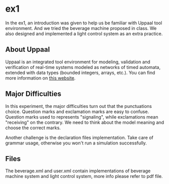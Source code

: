 # ex1

In the ex1, an introduction was given to help us be familiar with Uppaal tool environment. And we tried the beverage machine proposed in class. We also designed and implemented a light control system as an extra practice.


## About Uppaal

Uppaal is an integrated tool environment for modeling, validation and verification of real-time systems modeled as networks of timed automata, extended with data types (bounded integers, arrays, etc.).
You can find more information on [this website](http://www.uppaal.org).


## Major Difficulties

In this experiment, the major difficulties turn out that the punctuations choice. Question marks and exclamation marks are easy to confuse. Question marks used to represents "signaling", while exclamations mean "receiving" on the contrary. We need to think about the model meaning and choose the correct marks.

Another challenge is the declaration files implementation. Take care of grammar usage, otherwise you won't run a simulation successfully.


## Files

The beverage.xml and user.xml contain implementations of beverage machine system and light control system, more info please refer to pdf file.

